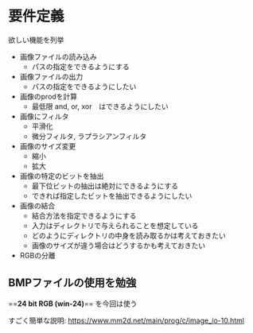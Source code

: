 # 要件定義
欲しい機能を列挙
- 画像ファイルの読み込み
    - パスの指定をできるようにする
- 画像ファイルの出力
  - パスの指定をできるようにしたい
- 画像のprodを計算
  - 最低限 and, or, xor　はできるようにしたい 
- 画像にフィルタ
  - 平滑化
  - 微分フィルタ, ラプラシアンフィルタ
- 画像のサイズ変更
    - 縮小
    - 拡大
- 画像の特定のビットを抽出
  - 最下位ビットの抽出は絶対にできるようにする
  - できれば指定したビットを抽出できるようにしたい
- 画像の結合
  - 結合方法を指定できるようにする
  - 入力はディレクトリで与えられることを想定している
  - どのようにディレクトリの中身を読み取るかは考えておきたい
  - 画像のサイズが違う場合はどうするかも考えておきたい
- RGBの分離
## BMPファイルの使用を勉強

==**24 bit RGB (win-24)**== を今回は使う

すごく簡単な説明: https://www.mm2d.net/main/prog/c/image_io-10.html

